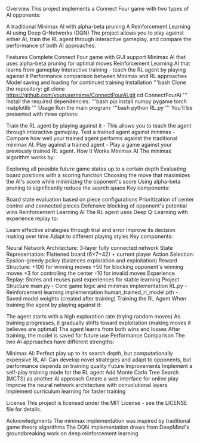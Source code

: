 Overview
This project implements a Connect Four game with two types of AI opponents:

A traditional Minimax AI with alpha-beta pruning
A Reinforcement Learning AI using Deep Q-Networks (DQN)
The project allows you to play against either AI, train the RL agent through interactive gameplay, and compare the performance of both AI approaches.

Features
Complete Connect Four game with GUI support
Minimax AI that uses alpha-beta pruning for optimal moves
Reinforcement Learning AI that learns from gameplay
Interactive training - teach the RL agent by playing against it
Performance comparison between Minimax and RL approaches
Model saving and loading for continued training
Installation
'''bash
Clone the repository:
git clone https://github.com/yourusername/ConnectFourAI.git
cd ConnectFourAI
'''
Install the required dependencies:
'''bash
pip install numpy pygame torch matplotlib
'''
Usage
Run the main program:
'''bash
python RL.py
'''
You'll be presented with three options:

Train the RL agent by playing against it - This allows you to teach the agent through interactive gameplay.
Test a trained agent against minimax - Compare how well your trained agent performs against the traditional minimax AI.
Play against a trained agent - Play a game against your previously trained RL agent.
How It Works
Minimax AI
The minimax algorithm works by:

Exploring all possible future game states up to a certain depth
Evaluating board positions with a scoring function
Choosing the move that maximizes the AI's score while minimizing the opponent's score
Using alpha-beta pruning to significantly reduce the search space
Key components:

Board state evaluation based on piece configurations
Prioritization of center control and connected pieces
Defensive blocking of opponent's potential wins
Reinforcement Learning AI
The RL agent uses Deep Q-Learning with experience replay to:

Learn effective strategies through trial and error
Improve its decision making over time
Adapt to different playing styles
Key components:

Neural Network Architecture: 3-layer fully connected network
State Representation: Flattened board (6×7=42) + current player
Action Selection: Epsilon-greedy policy (balances exploration and exploitation)
Reward Structure:
+100 for winning moves
+50 for blocking opponent's winning moves
+3 for controlling the center
-10 for invalid moves
Experience Replay: Stores and reuses past experiences for stable learning
Project Structure
main.py - Core game logic and minimax implementation
RL.py - Reinforcement learning implementation
human_trained_rl_model.pth - Saved model weights (created after training)
Training the RL Agent
When training the agent by playing against it:

The agent starts with a high exploration rate (trying random moves)
As training progresses, it gradually shifts toward exploitation (making moves it believes are optimal)
The agent learns from both wins and losses
After training, the model is saved for future use
Performance Comparison
The two AI approaches have different strengths:

Minimax AI: Perfect play up to its search depth, but computationally expensive
RL AI: Can develop novel strategies and adapt to opponents, but performance depends on training quality
Future Improvements
Implement a self-play training mode for the RL agent
Add Monte Carlo Tree Search (MCTS) as another AI approach
Create a web interface for online play
Improve the neural network architecture with convolutional layers
Implement curriculum learning for faster training

License
This project is licensed under the MIT License - see the LICENSE file for details.

Acknowledgments
The minimax implementation was inspired by traditional game theory algorithms
The DQN implementation draws from DeepMind's groundbreaking work on deep reinforcement learning